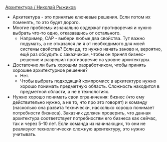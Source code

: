 [Архитектура / Николай Рыжиков](https://youtu.be/PHljftLZpBY)

- Архитектура - это принятые ключевые решения. Если потом их поменять, то это будет дорого.
- Многие проблемы изначально содержат противоречия и нужно выбрать что-то одно, отказавшись от остального.
  - Например, CAP - выбери любые два свойства. Тут важно подумать, а не отказался ли я от необходимого для моей системы свойства? Если да, то нужно начать заново и, вероятно, ещё раз обсудить с заказчиком, чтобы он принял бизнес-решение и разрешил противоречие на уровне архитектуры.
- Достаточно ли быть хорошим разработчиком, чтобы принять хорошее архитектурное решение?
  - Нет.
  - Чтобы выбрать подходящий компромисс в архитектуре нужно хорошо понимать предметную область. Сложность находится в предметной области, а не в технологиях.
- Нужно хорошо понимать свои ограничения: бизнес (что ему действительно нужно, а не то, что про это говорят) и команду (насколько она развита технически, насколько хорошо понимает потребности бизнеса). Заказчик должен проверить, что данная архитектура соответствует потребностям его бизнеса как сейчас, так и через 5-10 лет. Если команда из начинающих, то они не реализуют технологически сложную архитектуру, это нужно учитывать.
